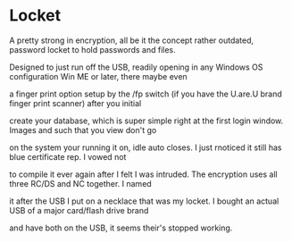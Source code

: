 # Locket

A pretty strong in encryption, all be it the concept rather outdated, password locket to hold passwords and files.

Designed to just run off the USB, readily opening in any Windows OS configuration Win ME or later, there maybe even

a finger print option setup by the /fp switch (if you have the U.are.U brand finger print scanner) after you initial

create your database, which is super simple right at the first login window.  Images and such that you view don't go

on the system your running it on, idle auto closes.  I just rnoticed it still has blue certificate rep.  I vowed not

to compile it ever again after I felt I was intruded. The encryption uses all three RC/DS and NC together.  I named

it after the USB I put on a necklace that was my locket.  I bought an actual USB of a major card/flash drive brand

and have both on the USB, it seems their's stopped working.